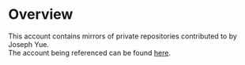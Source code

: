 # Overview  

This account contains mirrors of private repositories contributed to by Joseph Yue.  
The account being referenced can be found [here](https://github.com/awesomebob35).

<!---
wardhop1234/wardhop1234 is a ✨ special ✨ repository because its `README.md` (this file) appears on your GitHub profile.
You can click the Preview link to take a look at your changes.
--->
